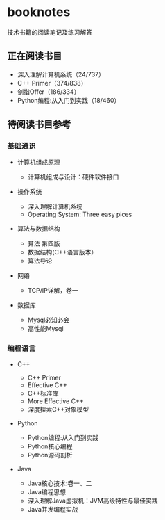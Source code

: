 # booknotes
技术书籍的阅读笔记及练习解答

## 正在阅读书目

- 深入理解计算机系统（24/737）
- C++ Primer（374/838）
- 剑指Offer（186/334）
- Python编程:从入门到实践（18/460）

## 待阅读书目参考
### 基础通识
- 计算机组成原理
    - 计算机组成与设计：硬件软件接口
    
 - 操作系统
    - 深入理解计算机系统
    - Operating System: Three easy pices 
    
- 算法与数据结构
    - 算法 第四版
    - 数据结构(C++语言版本）
    - 算法导论

- 网络
    - TCP/IP详解，卷一
    
- 数据库
    - Mysql必知必会
    - 高性能Mysql

### 编程语言
- C++
    - C++ Primer
    - Effective C++
    - C++标准库
    - More Effective C++
    - 深度探索C++对象模型
    
- Python
    - Python编程:从入门到实践
    - Python核心编程
    - Python源码剖析
    
- Java
    - Java核心技术:卷一、二
    - Java编程思想
    - 深入理解Java虚拟机：JVM高级特性与最佳实践
    - Java并发编程实战
